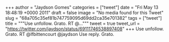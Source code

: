 
+++
author = "Jaydson Gomes"
categories = ["tweet"]
date = "Fri May 13 18:48:19 +0000 2011"
draft = false
image = "No media found for this Tweet"
slug = "68a705c35ef81b747759095d69dd2ca35e701382"
tags = ["tweet"]
title = """Use unfollow. Grato. RT @..."""
tweet = true
tweet_url = "https://twitter.com/jaydson/status/69111746538897408"
+++
Use unfollow. Grato. RT @lfbittencourt @jaydson Use reply. Grato.
